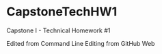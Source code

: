 # CapstoneTechHW1
Capstone I - Technical Homework #1

Edited from Command Line
Editing from GitHub Web
